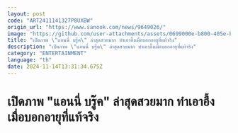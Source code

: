 ```yaml
---
layout: post
code: "ART2411141327P8UXBW"
origin_url: "https://www.sanook.com/news/9649026/"
image: "https://github.com/user-attachments/assets/0699000e-b800-405e-b1ad-a8804f120d08"
title: "เปิดภาพ \"แอนนี่ บรู๊ค\" ล่าสุดสวยมาก ทำเอาอึ้งเมื่อบอกอายุที่แท้จริง"
description: "เปิดภาพ \"แอนนี่ บรู๊ค\" ล่าสุดสวยมาก ทำเอาอึ้งเมื่อบอกอายุที่แท้จริง"
category: "ENTERTAINMENT"
language: "th"
date: 2024-11-14T13:31:34.675Z
---
```


# เปิดภาพ "แอนนี่ บรู๊ค" ล่าสุดสวยมาก ทำเอาอึ้งเมื่อบอกอายุที่แท้จริง